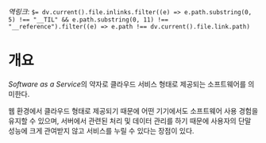*역링크*: `$= dv.current().file.inlinks.filter((e) => e.path.substring(0, 5) !== "__TIL" && e.path.substring(0, 11) !== "__reference").filter((e) => e.path !== dv.current().file.link.path)`

# 개요
*Software as a Service*의 약자로 클라우드 서비스 형태로 제공되는 소프트웨어를 의미한다.

웹 환경에서 클라우드 형태로 제공되기 때문에 어떤 기기에서도 소프트웨어 사용 경험을 유지할 수 있으며, 서버에서 관련된 처리 및 데이터 관리를 하기 때문에 사용자의 단말 성능에 크게 관여받지 않고 서비스를 누릴 수 있다는 장점이 있다.